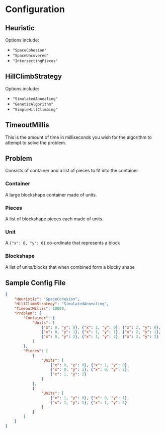 # Configuration


## Heuristic 
Options include:
* `"SpaceCohesion"`
* `"SpaceUncovered"`
* `"IntersectingPieces"`

## HillClimbStrategy
Options include:
* `"SimulatedAnnealing"`
* `"GeneticAlgorithm"`
* `"SimpleHillClimbing"`

## TimeoutMillis
This is the amount of time in milliseconds you wish for the algorithm to attempt to solve the problem.

## Problem
Consists of container and a list of pieces to fit into the container
### Container
A large blockshape container made of units.
### Pieces
A list of blockshape pieces each made of units.
### Unit
A `{"x": 0, "y": 0}` co-ordinate that represents a block
### Blockshape
A list of units/blocks that when combined form a blocky shape

## Sample Config File

``` json
{
    "Heuristic": "SpaceCohesion",
    "HillClimbStrategy": "SimulatedAnnealing",
    "TimeoutMillis": 10000,
    "Problem": {
        "Container": {
            "Units": [
                {"x": 0, "y": 0}, {"x": 1, "y": 0}, {"x": 2, "y": 0},
                {"x": 0, "y": 1}, {"x": 1, "y": 1}, {"x": 2, "y": 1},
                {"x": 0, "y": 2}, {"x": 1, "y": 2}, {"x": 2, "y": 2}
            ]
        },
        "Pieces": [
            {
                "Units": [
                    {"x": 0, "y": 0}, {"x": 1, "y": 0}, 
                    {"x": 0, "y": 1}, {"x": 0, "y": 2}, 
                    {"x": 1, "y": 2}
                ]
            },
            {
                "Units": [
                    {"x": 1, "y": 0}, {"x": 0, "y": 1}, 
                    {"x": 1, "y": 1}, {"x": 1, "y": 2}
                ]
            }
        ]
    }
}
```